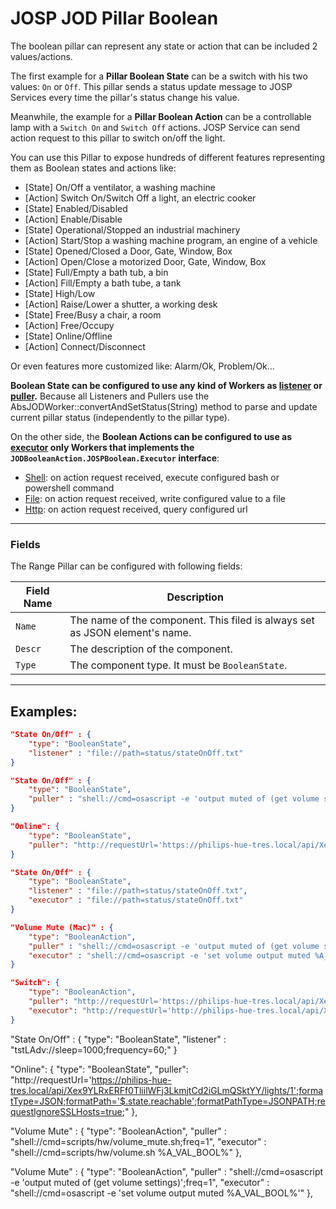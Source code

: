 # JOSP JOD Pillar Boolean

The boolean pillar can represent any state or action that can be included 2
values/actions.

The first example for a **Pillar Boolean State** can be a switch with his two
values: ```On``` or ```Off```. This pillar sends a status update message to
JOSP Services every time the pillar's status change his value.

Meanwhile, the example for a **Pillar Boolean Action** can be a controllable lamp
with a ```Switch On``` and ```Switch Off``` actions. JOSP Service can send action
request to this pillar to switch on/off the light.

You can use this Pillar to expose hundreds of different features representing
them as Boolean states and actions like:

* [State] On/Off a ventilator, a washing machine
* [Action] Switch On/Switch Off a light, an electric cooker
* [State] Enabled/Disabled
* [Action] Enable/Disable
* [State] Operational/Stopped an industrial machinery
* [Action] Start/Stop a washing machine program, an engine of a vehicle
* [State] Opened/Closed a Door, Gate, Window, Box
* [Action] Open/Close a motorized Door, Gate, Window, Box
* [State] Full/Empty a bath tub, a bin
* [Action] Fill/Empty a bath tube, a tank
* [State] High/Low
* [Action] Raise/Lower a shutter, a working desk
* [State] Free/Busy a chair, a room
* [Action] Free/Occupy
* [State] Online/Offline
* [Action] Connect/Disconnect

Or even features more customized like: Alarm/Ok, Problem/Ok...

**Boolean State can be configured to use any kind of Workers as [listener](../workers.md#listeners)
or [puller](../workers.md#pullers).** Because all Listeners and Pullers use the
AbsJODWorker::convertAndSetStatus(String) method to parse and update current
pillar status (independently to the pillar type).

On the other side, the **Boolean Actions can be configured to use as
[executor](../workers.md#executors) only Workers that implements the
```JODBooleanAction.JOSPBoolean.Executor``` interface**:
* [Shell](../../workers/executor_shell.md): on action request received, execute configured bash or powershell command
* [File](../../workers/executor_file.md): on action request received, write configured value to a file
* [Http](../../workers/executor_http.md): on action request received, query configured url

---

### Fields

The Range Pillar can be configured with following fields:

| Field Name  | Description                                                                 |
|-------------|-----------------------------------------------------------------------------|
| ```Name```  | The name of the component. This filed is always set as JSON element's name. |
| ```Descr``` | The description of the component.                                           |
| ```Type```  | The component type. It must be ```BooleanState```.                          |

---

## Examples:

```json title="struct.jod: BoolenState/File"
"State On/Off" : {
    "type": "BooleanState",
    "listener" : "file://path=status/stateOnOff.txt"
}
```

```json title="struct.jod: BoolenState/Shell"
"State On/Off" : {
    "type": "BooleanState",
    "puller" : "shell://cmd=osascript -e 'output muted of (get volume settings)';freq=1"
}
```

```json title="struct.jod: BoolenState/Http @ JOD Philips Hue"
"Online": {
    "type": "BooleanState",
    "puller": "http://requestUrl='https://philips-hue-tres.local/api/Xex9YLRxERFf0TliilWFj3LkmjtCd2iGLmQSktYY/lights/1';formatType=JSON;formatPath='$.state.reachable';formatPathType=JSONPATH;requestIgnoreSSLHosts=true;"
}
```



```json title="struct.jod: BooleanAction/File"
"State On/Off" : {
    "type": "BooleanState",
    "listener" : "file://path=status/stateOnOff.txt",
    "executor" : "file://path=status/stateOnOff.txt"
}
```

```json title="struct.jod: BoolenAction/Shell @ JOD PC Mac"
"Volume Mute (Mac)" : {
    "type": "BooleanAction",
    "puller" : "shell://cmd=osascript -e 'output muted of (get volume settings)';freq=1",
    "executor" : "shell://cmd=osascript -e 'set volume output muted %A_VAL_BOOL%'"
}
```

```json title="struct.jod: BooleanAction/Http @ JOD Philips Hue"
"Switch": {
    "type": "BooleanAction",
    "puller": "http://requestUrl='https://philips-hue-tres.local/api/Xex9YLRxERFf0TliilWFj3LkmjtCd2iGLmQSktYY/lights/1';formatType=JSON;formatPath='$.state.on';formatPathType=JSONPATH;requestIgnoreSSLHosts=true;",
    "executor": "http://requestUrl='http://philips-hue-tres.local/api/Xex9YLRxERFf0TliilWFj3LkmjtCd2iGLmQSktYY/lights/1/state';requestVerb=PUT;formatType=JSON;formatPath='$.[0].success';formatPathType=JSONPATH;requestIgnoreSSLHosts=true;requestBody='{\"on\":%A_VAL%}'"
}
```













"State On/Off" : {
    "type": "BooleanState",
    "listener" : "tstLAdv://sleep=1000;frequency=60;"
}

"Online": {
  "type": "BooleanState",
  "puller": "http://requestUrl='https://philips-hue-tres.local/api/Xex9YLRxERFf0TliilWFj3LkmjtCd2iGLmQSktYY/lights/1';formatType=JSON;formatPath='$.state.reachable';formatPathType=JSONPATH;requestIgnoreSSLHosts=true;"
},



"Volume Mute" : {
    "type": "BooleanAction",
    "puller" : "shell://cmd=scripts/hw/volume_mute.sh;freq=1",
    "executor" : "shell://cmd=scripts/hw/volume.sh %A_VAL_BOOL%"
},

"Volume Mute" : {
    "type": "BooleanAction",
    "puller" : "shell://cmd=osascript -e 'output muted of (get volume settings)';freq=1",
    "executor" : "shell://cmd=osascript -e 'set volume output muted %A_VAL_BOOL%'"
},